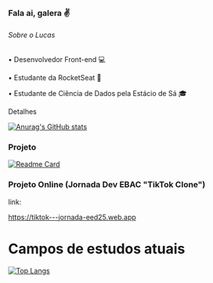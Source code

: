 ### Fala ai, galera ✌

###### Sobre o Lucas

• Desenvolvedor Front-end 💻

• Estudante da RocketSeat 🚀

• Estudante de Ciência de Dados pela Estácio de Sá 🎓


Detalhes


[![Anurag's GitHub stats](https://github-readme-stats.vercel.app/api?username=Oswaldinha&show_icons=true&theme=dark)](https://github.com/anuraghazra/github-readme-stats)


### Projeto

[![Readme Card](https://github-readme-stats.vercel.app/api/pin/?username=Oswaldinha&repo=Tik-tok-project&theme=dark)](https://github.com/anuraghazra/github-readme-stats)


### Projeto Online (Jornada Dev EBAC "TikTok Clone")

link:

https://tiktok---jornada-eed25.web.app



# Campos de estudos atuais 

[![Top Langs](https://github-readme-stats.vercel.app/api/top-langs/?username=Oswaldinha)](https://github.com/anuraghazra/github-readme-stats)
